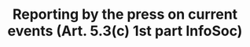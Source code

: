 ---
title: "Reporting by the press on current events (Art. 5.3(c) 1st part InfoSoc)"
short: "info53c-1"
draft: "false"
summary: ""
more: ""
linklaw: ""
---